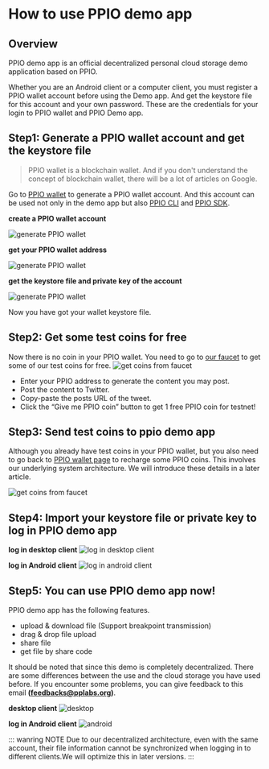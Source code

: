 # How to use PPIO demo app

## Overview
PPIO demo app is an official decentralized personal cloud storage demo application based on PPIO.

Whether you are an Android client or a computer client, you must register a PPIO wallet account before using the Demo app. And get the keystore file for this account and your own password. These are the credentials for your login to PPIO wallet and PPIO Demo app.

## Step1: Generate a PPIO wallet account and get the keystore file
> PPIO wallet is a blockchain wallet. And if you don't understand the concept of blockchain wallet, there will be a lot of articles on Google.

Go to [PPIO wallet](https://wallet.testnet.pp.io/#/new/create) to generate a PPIO wallet account. And this account can be used not only in the demo app but also [PPIO CLI](./cli/) and [PPIO SDK](./sdk/).

**create a PPIO wallet account**  

![generate PPIO wallet](./Images/generate-wallet.png)  

**get your PPIO wallet address**  

![generate PPIO wallet](./Images/wallet-address.png)  

**get the keystore file and private key of the account**  

![generate PPIO wallet](./Images/get-keystore.png)  

Now you have got your wallet keystore file.

## Step2: Get some test coins for free
Now there is no coin in your PPIO wallet. You need to go to [our faucet](https://faucet.testnet.pp.io) to get some of our test coins for free.
![get coins from faucet](./Images/faucet.png)  

- Enter your PPIO address to generate the content you may post.
- Post the content to Twitter.
- Copy-paste the posts URL of the tweet.
- Click the “Give me PPIO coin” button to get 1 free PPIO coin for testnet!


## Step3: Send test coins to ppio demo app
Although you already have test coins in your PPIO wallet, but you also need to go back to [PPIO wallet page](https://wallet.testnet.pp.io) to recharge some PPIO coins. This involves our underlying system architecture. We will introduce these details in a later article.   

![get coins from faucet](./Images/recharge-ppio-service.png)

## Step4: Import your keystore file or private key to log in PPIO demo app
**log in desktop client**
![log in desktop client](./Images/log-in-desktop.png)

**log in Android client**
![log in android client](./Images/log-in-android.png)

## Step5: You can use PPIO demo app now!
PPIO demo app has the following features.
- upload & download file (Support breakpoint transmission)
- drag & drop file upload
- share file
- get file by share code

It should be noted that since this demo is completely decentralized. There are some differences between the use and the cloud storage you have used before. If you encounter some problems, you can give feedback to this email **(feedbacks@pplabs.org)**.

**desktop client**
![desktop](./Images/desktop.png)

**log in Android client**
![android](./Images/android.png)

::: wanring NOTE
Due to our decentralized architecture, even with the same account, their file information cannot be synchronized when logging in to different clients.We will optimize this in later versions.
:::
